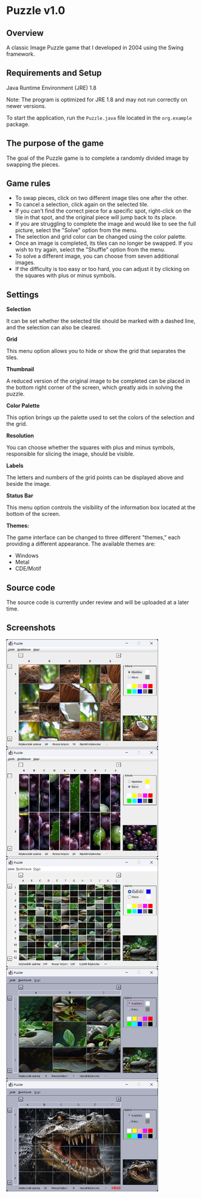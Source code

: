 # Puzzle v1.0

## Overview

A classic Image Puzzle game that I developed in 2004 using the Swing framework.

## Requirements and Setup

Java Runtime Environment (JRE) 1.8

Note: The program is optimized for JRE 1.8 and may not run correctly on newer versions.

To start the application, run the `Puzzle.java` file located in the `org.example` package.

## The purpose of the game

The goal of the Puzzle game is to complete a randomly divided image by swapping the pieces.

## Game rules

- To swap pieces, click on two different image tiles one after the other.
- To cancel a selection, click again on the selected tile.
- If you can't find the correct piece for a specific spot, right-click on the tile in that spot, and the original piece will jump back to its place.
- If you are struggling to complete the image and would like to see the full picture, select the "Solve" option from the menu.
- The selection and grid color can be changed using the color palette.
- Once an image is completed, its tiles can no longer be swapped. If you wish to try again, select the "Shuffle" option from the menu.
- To solve a different image, you can choose from seven additional images.
- If the difficulty is too easy or too hard, you can adjust it by clicking on the squares with plus or minus symbols.

## Settings

__Selection__

It can be set whether the selected tile should be marked with a dashed line, and the selection can also be cleared.

__Grid__

This menu option allows you to hide or show the grid that separates the tiles.

__Thumbnail__

A reduced version of the original image to be completed can be placed in the bottom right corner of the screen, which greatly aids in solving the puzzle.

__Color Palette__

This option brings up the palette used to set the colors of the selection and the grid.

__Resolution__

You can choose whether the squares with plus and minus symbols, responsible for slicing the image, should be visible.

__Labels__

The letters and numbers of the grid points can be displayed above and beside the image.

__Status Bar__

This menu option controls the visibility of the information box located at the bottom of the screen.

__Themes:__

The game interface can be changed to three different "themes," each providing a different appearance. The available themes are:

- Windows
- Metal
- CDE/Motif

## Source code

The source code is currently under review and will be uploaded at a later time.

## Screenshots

<img src=docs/01.png alt="" width="400">
<br>
<img src=docs/02.png alt="" width="400">
<br>
<img src=docs/03.png alt="" width="400">
<br>
<img src=docs/04.png alt="" width="400">
<br>
<img src=docs/05.png alt="" width="400">